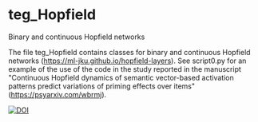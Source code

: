 # teg_Hopfield
Binary and continuous Hopfield networks

The file teg_Hopfield contains classes for binary and continuous Hopfield networks (https://ml-jku.github.io/hopfield-layers). See script0.py for an example of the use of the code in the study reported in the manuscript "Continuous Hopfield dynamics of semantic vector-based activation patterns predict variations of priming effects over items" (https://psyarxiv.com/wbrmj).

[![DOI](https://zenodo.org/badge/658271996.svg)](https://zenodo.org/badge/latestdoi/658271996)
